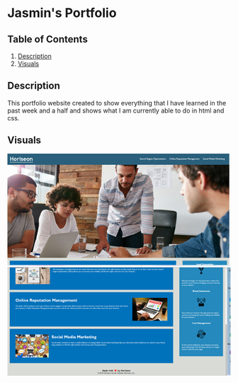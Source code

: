 # Jasmin's Portfolio



## Table of Contents
 1. [Description](#Description)
 2. [Visuals](#Visuals)
 

 ## Description
 This portfolio website created to show everything that I have learned in the past week and a half and shows what I am currently able to do in html and css.

 ## Visuals
 ![A screenshot of the top of the site](./assets/images/horiseonTop.png)
 ![A screenshot of the bottom of the site](./assets/images/horiseonBottom.png)